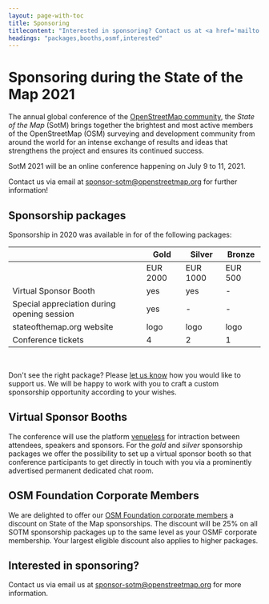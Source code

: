 ```yaml
---
layout: page-with-toc
title: Sponsoring
titlecontent: "Interested in sponsoring? Contact us at <a href='mailto:sponsor-sotm@openstreetmap.org'>sponsor-sotm@&#x200b;open&#x200b;street&#x200b;map.org</a>"
headings: "packages,booths,osmf,interested"
---
```


<h1 id="information">Sponsoring during the State of the Map 2021</h1>

The annual global conference of the [OpenStreetMap community](https://www.openstreetmap.org/about), the <em>State of the Map</em> (SotM) brings together the brightest and most active members of the OpenStreetMap (OSM) surveying and development community from around the world for an intense exchange of results and ideas that strengthens the project and ensures its continued success.

SotM 2021 will be an online conference happening on July 9 to 11, 2021.

Contact us via email at [sponsor-sotm@openstreetmap.org](mailto:sponsor-sotm@openstreetmap.org) for further information!

<h2 id="packages">Sponsorship packages</h2>

Sponsorship in 2020 was available in for of the following packages:

|                             | Gold     | Silver   | Bronze  |
|---------------------------- | -------  | -------- | ------- |
|                             | EUR 2000 | EUR 1000 | EUR 500 |
| <span title="permanent, prominently shown chatroom in Venueless">Virtual Sponsor Booth</span> | yes | yes | - |
| Special appreciation during opening session | yes | - | - |
| stateofthemap.org website | logo | logo | logo |
| Conference tickets | 4 | 2 | 1 |

<br>

Don't see the right package? Please <a href="mailto:sponsor-sotm@openstreetmap.org">let us know</a> how you would like to support us. We will be happy to work with you to craft a custom sponsorship opportunity according to your wishes.

<h2 id="booths">Virtual Sponsor Booths</h2>

The conference will use the platform [venueless](https://venueless.org/en/) for intraction between attendees, speakers and sponsors. For the _gold_ and _silver_ sponsorship packages we offer the possibility to set up a virtual sponsor booth so that conference participants to get directly in touch with you via a prominently advertised permanent dedicated chat room.

<h2 id="osmf">OSM Foundation Corporate Members</h2>

We are delighted to offer our [OSM Foundation corporate members](https://wiki.osmfoundation.org/wiki/Corporate_Members) a discount on State of the Map sponsorships. The discount will be 25% on all SOTM sponsorship packages up to the same level as your OSMF corporate membership. Your largest eligible discount also applies to higher packages.

<h2 id="interested">Interested in sponsoring?</h2>

Contact us via email us at <a href="mailto:sponsor-sotm@openstreetmap.org">sponsor-sotm@openstreetmap.org</a> for more information.
